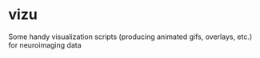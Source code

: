 # vizu
Some handy visualization scripts (producing animated gifs, overlays, etc.) for neuroimaging data
